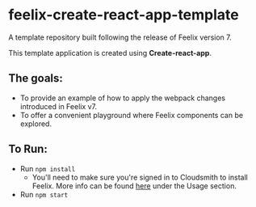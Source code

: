 # feelix-create-react-app-template
A template repository built following the release of Feelix version 7.

This template application is created using **Create-react-app**.

## The goals:
- To provide an example of how to apply the webpack changes introduced in Feelix v7.
- To offer a convenient playground where Feelix components can be explored.

## To Run:
- Run `npm install` 
  - You'll need to make sure you're signed in to Cloudsmith to install Feelix. More info can be found [here](https://feelix.myob.com/#/Getting%20started/Installation) under the Usage section.
- Run `npm start`